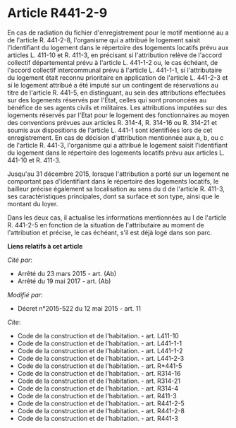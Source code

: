 # Article R441-2-9

En cas de radiation du fichier d'enregistrement pour le motif mentionné au a de l'article R. 441-2-8, l'organisme qui a
attribué le logement saisit l'identifiant du logement dans le répertoire des logements locatifs prévu aux articles L. 411-10
et R. 411-3, en précisant si l'attribution relève de l'accord collectif départemental prévu à l'article L. 441-1-2 ou, le cas
échéant, de l'accord collectif intercommunal prévu à l'article L. 441-1-1, si l'attributaire du logement était reconnu
prioritaire en application de l'article L. 441-2-3 et si le logement attribué a été imputé sur un contingent de réservations
au titre de l'article R. 441-5, en distinguant, au sein des attributions effectuées sur des logements réservés par l'Etat,
celles qui sont prononcées au bénéfice de ses agents civils et militaires. Les attributions imputées sur des logements
réservés par l'Etat pour le logement des fonctionnaires au moyen des conventions prévues aux articles R. 314-4, R. 314-16 ou 
R. 314-21 et soumis aux dispositions de l'article L. 441-1 sont identifiées lors de cet enregistrement. En cas de décision
d'attribution mentionnée aux a, b, ou c de l'article R. 441-3, l'organisme qui a attribué le logement saisit l'identifiant du
logement dans le répertoire des logements locatifs prévu aux articles L. 441-10 et R. 411-3. 

Jusqu'au 31 décembre 2015, lorsque l'attribution a porté sur un logement ne comportant pas d'identifiant dans le répertoire
des logements locatifs, le bailleur précise également sa localisation au sens du d de l'article R. 411-3, ses
caractéristiques principales, dont sa surface et son type, ainsi que le montant du loyer. 

Dans les deux cas, il actualise les informations mentionnées au I de l'article R. 441-2-5 en fonction de la situation de
l'attributaire au moment de l'attribution et précise, le cas échéant, s'il est déjà logé dans son parc.

**Liens relatifs à cet article**

_Cité par_:

  - Arrêté du 23 mars 2015 - art. (Ab)
  - Arrêté du 19 mai 2017 - art. (Ab)

_Modifié par_:

  - Décret n°2015-522 du 12 mai 2015 - art. 11

_Cite_:

  - Code de la construction et de l'habitation. - art. L411-10
  - Code de la construction et de l'habitation. - art. L441-1-1
  - Code de la construction et de l'habitation. - art. L441-1-2
  - Code de la construction et de l'habitation. - art. L441-2-3
  - Code de la construction et de l'habitation. - art. R*441-5
  - Code de la construction et de l'habitation. - art. R314-16
  - Code de la construction et de l'habitation. - art. R314-21
  - Code de la construction et de l'habitation. - art. R314-4
  - Code de la construction et de l'habitation. - art. R411-3
  - Code de la construction et de l'habitation. - art. R441-2-5
  - Code de la construction et de l'habitation. - art. R441-2-8
  - Code de la construction et de l'habitation. - art. R441-3
